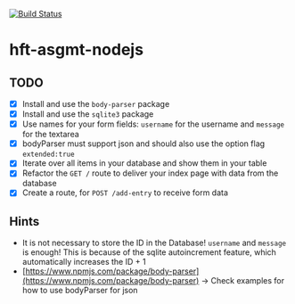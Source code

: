[![Build Status](https://travis-ci.org/hft-stuttgart-ipr/hft-asgmt-nodejs-01stjo1bif.svg?branch=master)](https://travis-ci.org/hft-stuttgart-ipr/hft-asgmt-nodejs-USERNAME)

# hft-asgmt-nodejs

## TODO
  - [x] Install and use the `body-parser` package
  - [x] Install and use the `sqlite3` package
  - [x] Use names for your form fields: `username` for the username and `message` for the textarea
  - [x] bodyParser must support json and should also use the option flag `extended:true`
  - [x] Iterate over all items in your database and show them in your table
  - [x] Refactor the `GET /` route to deliver your index page with data from the database
  - [x] Create a route, for `POST /add-entry` to receive form data

## Hints
 - It is not necessary to store the ID in the Database! `username` and `message` is enough! This is because of the sqlite autoincrement feature, which automatically increases the ID + 1
 - [https://www.npmjs.com/package/body-parser](https://www.npmjs.com/package/body-parser) -> Check examples for how to use bodyParser for json
